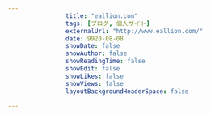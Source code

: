 ---
                title: "eallion.com"
                tags: [ブログ, 個人サイト]
                externalUrl: "http://www.eallion.com/"
                date: 9920-08-08
                showDate: false
                showAuthor: false
                showReadingTime: false
                showEdit: false
                showLikes: false
                showViews: false
                layoutBackgroundHeaderSpace: false
                ---

